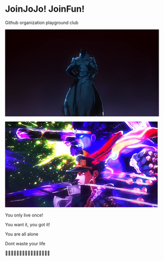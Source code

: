 # JoinJoJo! JoinFun!

Github organization playground club

![jojo.gif](/profile/jojo.gif)

![钻石星尘拳.gif](/profile/钻石星尘拳.gif)



You only live once!

You want it, you got it!

You are all alone

Dont waste your life

🧱🧱🧱🧱🧱🧱🧱🧱🧱🧱🧱🧱🧱🧱🧱🧱
